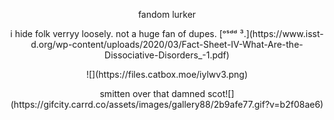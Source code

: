 <p align="center">fandom lurker

<p align="center">i hide folk verryy loosely. not a huge fan of dupes. [ᵒˢᵈᵈ ³.](https://www.isst-d.org/wp-content/uploads/2020/03/Fact-Sheet-IV-What-Are-the-Dissociative-Disorders_-1.pdf)

<p align="center">![](https://files.catbox.moe/iylwv3.png)

<p align="center">smitten over that damned scot![](https://gifcity.carrd.co/assets/images/gallery88/2b9afe77.gif?v=b2f08ae6)
</p>
